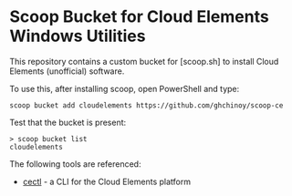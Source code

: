 # Scoop Bucket for Cloud Elements Windows Utilities

This repository contains a custom bucket for [scoop.sh] to install Cloud Elements 
(unofficial) software.


To use this, after installing scoop, open PowerShell and type:

```
scoop bucket add cloudelements https://github.com/ghchinoy/scoop-ce
```

Test that the bucket is present:

```
> scoop bucket list
cloudelements
```

The following tools are referenced:

* [cectl](https://github.com/ghchinoy/rwctl) - a CLI for the Cloud Elements platform
